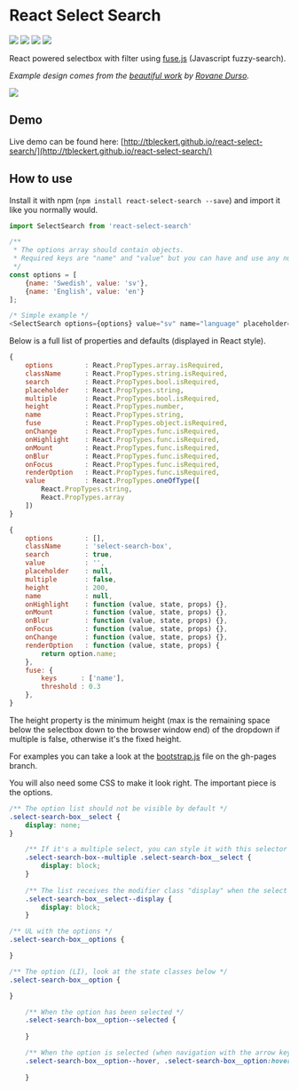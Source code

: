 # React Select Search

![](https://travis-ci.org/tbleckert/react-select-search.svg?branch=master) ![](https://img.shields.io/badge/license-MIT-blue.svg) ![](https://img.shields.io/npm/v/react-select-search.svg) ![](https://img.shields.io/npm/dm/react-select-search.svg)

React powered selectbox with filter using [fuse.js](https://github.com/krisk/Fuse) (Javascript fuzzy-search).

_Example design comes from the [beautiful work](https://dribbble.com/shots/1079035-Select-Album?list=searches&tag=select&offset=20) by [Rovane Durso](https://dribbble.com/RovaneDurso)._

![](https://dl.dropboxusercontent.com/u/6306766/react-select-search.png)

## Demo

Live demo can be found here: [http://tbleckert.github.io/react-select-search/](http://tbleckert.github.io/react-select-search/)

## How to use

Install it with npm (`npm install react-select-search --save`) and import it like you normally would.

```javascript
import SelectSearch from 'react-select-search'

/**
 * The options array should contain objects.
 * Required keys are "name" and "value" but you can have and use any number of key/value pairs.
 */
const options = [
    {name: 'Swedish', value: 'sv'},
    {name: 'English', value: 'en'}
];

/* Simple example */
<SelectSearch options={options} value="sv" name="language" placeholder="Choose your language" />
```

Below is a full list of properties and defaults (displayed in React style).

```javascript
{
    options        : React.PropTypes.array.isRequired,
    className      : React.PropTypes.string.isRequired,
    search         : React.PropTypes.bool.isRequired,
    placeholder    : React.PropTypes.string,
    multiple       : React.PropTypes.bool.isRequired,
    height         : React.PropTypes.number,
    name           : React.PropTypes.string,
    fuse           : React.PropTypes.object.isRequired,
    onChange       : React.PropTypes.func.isRequired,
    onHighlight    : React.PropTypes.func.isRequired,
    onMount        : React.PropTypes.func.isRequired,
    onBlur         : React.PropTypes.func.isRequired,
    onFocus        : React.PropTypes.func.isRequired,
    renderOption   : React.PropTypes.func.isRequired,
    value          : React.PropTypes.oneOfType([
        React.PropTypes.string,
        React.PropTypes.array
    ])
}

{
    options        : [],
    className      : 'select-search-box',
    search         : true,
    value          : '',
    placeholder    : null,
    multiple       : false,
    height         : 200,
    name           : null,
    onHighlight    : function (value, state, props) {},
    onMount        : function (value, state, props) {},
    onBlur         : function (value, state, props) {},
    onFocus        : function (value, state, props) {},
    onChange       : function (value, state, props) {},
    renderOption   : function (value, state, props) {
        return option.name;
    },
    fuse: {
        keys      : ['name'],
        threshold : 0.3
    },
}
```

The height property is the minimum height (max is the remaining space below the selectbox down to the browser window end) of the dropdown if multiple is false, otherwise it's the fixed height. 

For examples you can take a look at the [bootstrap.js](https://github.com/tbleckert/react-select-search/blob/gh-pages/bootstrap.js) file on the gh-pages branch.

You will also need some CSS to make it look right. The important piece is the options.

```css
/** The option list should not be visible by default */
.select-search-box__select {
    display: none;
}

    /** If it's a multiple select, you can style it with this selector */
    .select-search-box--multiple .select-search-box__select {
        display: block;
    }
    
    /** The list receives the modifier class "display" when the select has focus */
    .select-search-box__select--display {
        display: block;
    }

/** UL with the options */
.select-search-box__options {

}

/** The option (LI), look at the state classes below */
.select-search-box__option {

}

    /** When the option has been selected */
    .select-search-box__option--selected {
    
    }

    /** When the option is selected (when navigation with the arrow keys, up/down) */
    .select-search-box__option--hover, .select-search-box__option:hover {
    
    }
```
